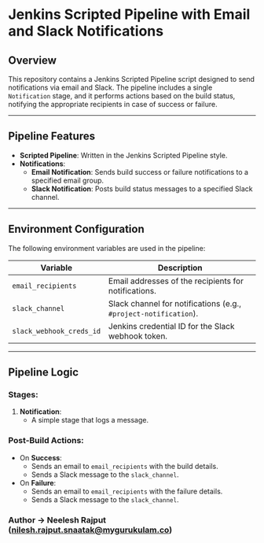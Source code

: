 # Jenkins Scripted Pipeline with Email and Slack Notifications

## Overview
This repository contains a Jenkins Scripted Pipeline script designed to send notifications via email and Slack. The pipeline includes a single `Notification` stage, and it performs actions based on the build status, notifying the appropriate recipients in case of success or failure.

---

## Pipeline Features
- **Scripted Pipeline**: Written in the Jenkins Scripted Pipeline style.
- **Notifications**:
  - **Email Notification**: Sends build success or failure notifications to a specified email group.
  - **Slack Notification**: Posts build status messages to a specified Slack channel.

---

## Environment Configuration
The following environment variables are used in the pipeline:

| Variable                 | Description                                              |
|--------------------------|----------------------------------------------------------|
| `email_recipients`       | Email addresses of the recipients for notifications.     |
| `slack_channel`          | Slack channel for notifications (e.g., `#project-notification`). |
| `slack_webhook_creds_id` | Jenkins credential ID for the Slack webhook token.       |

---

## Pipeline Logic
### Stages:
1. **Notification**:
   - A simple stage that logs a message.

### Post-Build Actions:
- On **Success**:
  - Sends an email to `email_recipients` with the build details.
  - Sends a Slack message to the `slack_channel`.
- On **Failure**:
  - Sends an email to `email_recipients` with the failure details.
  - Sends a Slack message to the `slack_channel`.

### Author -> Neelesh Rajput (nilesh.rajput.snaatak@mygurukulam.co)
